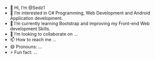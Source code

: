 - 👋 Hi, I’m @Sedz1
- 👀 I’m interested in C# Programming, Web Development and Android Application development.
- 🌱 I’m currently learning Bootstrap and improving my Front-end Web development Skills.
- 💞️ I’m looking to collaborate on ...
- 📫 How to reach me ...
- 😄 Pronouns: ...
- ⚡ Fun fact: ...

<!---
Sedz1/Sedz1 is a ✨ special ✨ repository because its `README.md` (this file) appears on your GitHub profile.
You can click the Preview link to take a look at your changes.
--->
